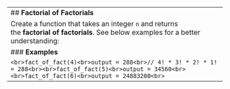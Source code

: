 |   |
|---|
|## **Factorial of Factorials**|
|Create a function that takes an integer `n` and returns the **factorial of factorials**. See below examples for a better understanding:|
|### **Examples**|
|```<br>fact_of_fact(4)<br>output = 288<br>// 4! * 3! * 2! * 1! = 288<br><br>fact_of_fact(5)<br>output = 34560<br><br>fact_of_fact(6)<br>output = 24883200<br>```|